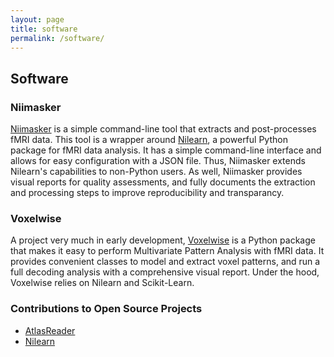 ```yaml
---
layout: page
title: software
permalink: /software/
---
```


## Software

### Niimasker

[Niimasker](https://github.com/danjgale/nii-masker) is a simple command-line tool that extracts and post-processes fMRI data. This tool is a wrapper around [Nilearn](https://nilearn.github.io/index.html), a powerful Python package for fMRI data analysis. It has a simple command-line interface and allows for easy configuration with a JSON file. Thus, Niimasker extends Nilearn's capabilities to non-Python users. As well, Niimasker provides visual reports for quality assessments, and fully documents the extraction and processing steps to improve reproducibility and transparancy.

### Voxelwise

A project very much in early development, [Voxelwise](https://github.com/danjgale/voxelwise) is a Python package that makes it easy to perform Multivariate Pattern Analysis with fMRI data. It provides convenient classes to model and extract voxel patterns, and run a full decoding analysis with a comprehensive visual report. Under the hood, Voxelwise relies on Nilearn and Scikit-Learn.

### Contributions to Open Source Projects
- [AtlasReader](https://github.com/miykael/atlasreader)
- [Nilearn](https://nilearn.github.io/index.html)